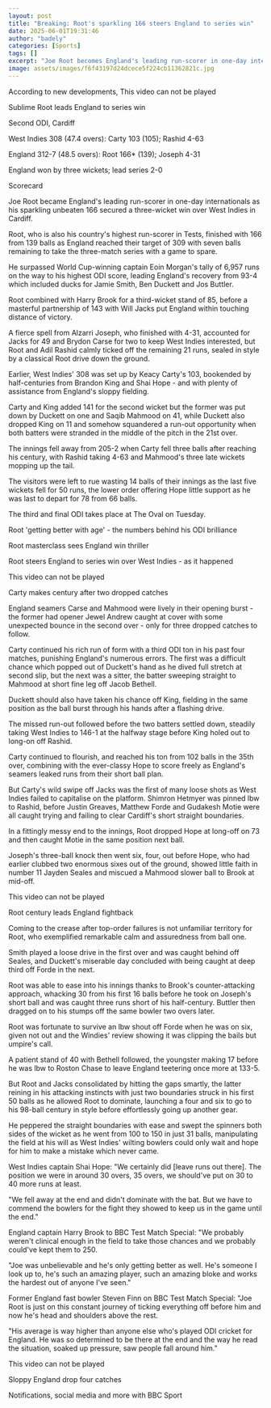 ```yaml
---
layout: post
title: "Breaking: Root's sparkling 166 steers England to series win"
date: 2025-06-01T19:31:46
author: "badely"
categories: [Sports]
tags: []
excerpt: "Joe Root becomes England's leading run-scorer in one-day internationals as his 166 not out secures a three-wicket win over West Indies in Cardiff."
image: assets/images/f6f43197d24dcece5f224cb11362821c.jpg
---
```


According to new developments, This video can not be played

Sublime Root leads England to series win

Second ODI, Cardiff

West Indies 308 (47.4 overs): Carty 103 (105); Rashid 4-63

England 312-7 (48.5 overs): Root 166* (139); Joseph 4-31

England won by three wickets; lead series 2-0 

Scorecard

Joe Root became England's leading run-scorer in one-day internationals as his sparkling unbeaten 166 secured a three-wicket win over West Indies in Cardiff.

Root, who is also his country's highest run-scorer in Tests, finished with 166 from 139 balls as England reached their target of 309 with seven balls remaining to take the three-match series with a game to spare. 

He surpassed World Cup-winning captain Eoin Morgan's tally of 6,957 runs on the way to his highest ODI score, leading England's recovery from 93-4 which included ducks for Jamie Smith, Ben Duckett and Jos Buttler.

Root combined with Harry Brook for a third-wicket stand of 85, before a masterful partnership of 143 with Will Jacks put England within touching distance of victory. 

A fierce spell from Alzarri Joseph, who finished with 4-31, accounted for Jacks for 49 and Brydon Carse for two to keep West Indies interested, but Root and Adil Rashid calmly ticked off the remaining 21 runs, sealed in style by a classical Root drive down the ground.

Earlier, West Indies' 308 was set up by Keacy Carty's 103, bookended by half-centuries from Brandon King and Shai Hope - and with plenty of assistance from England's sloppy fielding.

Carty and King added 141 for the second wicket but the former was put down by Duckett on one and Saqib Mahmood on 41, while Duckett also dropped King on 11 and somehow squandered a run-out opportunity when both batters were stranded in the middle of the pitch in the 21st over.

The innings fell away from 205-2 when Carty fell three balls after reaching his century, with Rashid taking 4-63 and Mahmood's three late wickets mopping up the tail.

The visitors were left to rue wasting 14 balls of their innings as the last five wickets fell for 50 runs, the lower order offering Hope little support as he was last to depart for 78 from 66 balls.

The third and final ODI takes place at The Oval on Tuesday.

Root 'getting better with age' - the numbers behind his ODI brilliance

Root masterclass sees England win thriller

Root steers England to series win over West Indies - as it happened

This video can not be played

Carty makes century after two dropped catches

England seamers Carse and Mahmood were lively in their opening burst - the former had opener Jewel Andrew caught at cover with some unexpected bounce in the second over - only for three dropped catches to follow.

Carty continued his rich run of form with a third ODI ton in his past four matches, punishing England's numerous errors. The first was a difficult chance which popped out of Duckett's hand as he dived full stretch at second slip, but the next was a sitter, the batter sweeping straight to Mahmood at short fine leg off Jacob Bethell.

Duckett should also have taken his chance off King, fielding in the same position as the ball burst through his hands after a flashing drive.

The missed run-out followed before the two batters settled down, steadily taking West Indies to 146-1 at the halfway stage before King holed out to long-on off Rashid.

Carty continued to flourish, and reached his ton from 102 balls in the 35th over, combining with the ever-classy Hope to score freely as England's seamers leaked runs from their short ball plan.

But Carty's wild swipe off Jacks was the first of many loose shots as West Indies failed to capitalise on the platform. Shimron Hetmyer was pinned lbw to Rashid, before Justin Greaves, Matthew Forde and Gudakesh Motie were all caught trying and failing to clear Cardiff's short straight boundaries.

In a fittingly messy end to the innings, Root dropped Hope at long-off on 73 and then caught Motie in the same position next ball. 

Joseph's three-ball knock then went six, four, out before Hope, who had earlier clubbed two enormous sixes out of the ground, showed little faith in number 11 Jayden Seales and miscued a Mahmood slower ball to Brook at mid-off.

This video can not be played

Root century leads England fightback

Coming to the crease after top-order failures is not unfamiliar territory for Root, who exemplified remarkable calm and assuredness from ball one.

Smith played a loose drive in the first over and was caught behind off Seales, and Duckett's miserable day concluded with being caught at deep third off Forde in the next.

Root was able to ease into his innings thanks to Brook's counter-attacking approach, whacking 30 from his first 16 balls before he took on Joseph's short ball and was caught three runs short of his half-century. Buttler then dragged on to his stumps off the same bowler two overs later. 

Root was fortunate to survive an lbw shout off Forde when he was on six, given not out and the Windies' review showing it was clipping the bails but umpire's call. 

A patient stand of 40 with Bethell followed, the youngster making 17 before he was lbw to Roston Chase to leave England teetering once more at 133-5.

But Root and Jacks consolidated by hitting the gaps smartly, the latter reining in his attacking instincts with just two boundaries struck in his first 50 balls as he allowed Root to dominate, launching a four and six to go to his 98-ball century in style before effortlessly going up another gear.

He peppered the straight boundaries with ease and swept the spinners both sides of the wicket as he went from 100 to 150 in just 31 balls, manipulating the field at his will as West Indies' wilting bowlers could only wait and hope for him to make a mistake which never came.

West Indies captain Shai Hope: "We certainly did [leave runs out there]. The position we were in around 30 overs, 35 overs, we should've put on 30 to 40 more runs at least. 

"We fell away at the end and didn't dominate with the bat. But we have to commend the bowlers for the fight they showed to keep us in the game until the end."

England captain Harry Brook to BBC Test Match Special: "We probably weren't clinical enough in the field to take those chances and we probably could've kept them to 250.

"Joe was unbelievable and he's only getting better as well. He's someone I look up to, he's such an amazing player, such an amazing bloke and works the hardest out of anyone I've seen."

Former England fast bowler Steven Finn on BBC Test Match Special: "Joe Root is just on this constant journey of ticking everything off before him and now he's head and shoulders above the rest.

"His average is way higher than anyone else who's played ODI cricket for England. He was so determined to be there at the end and the way he read the situation, soaked up pressure, saw people fall around him." 

This video can not be played

Sloppy England drop four catches

Notifications, social media and more with BBC Sport

